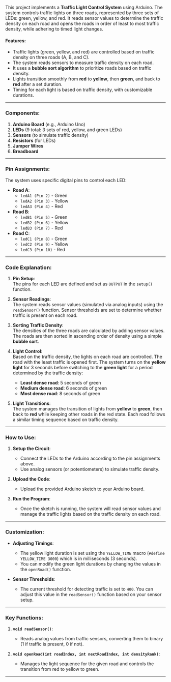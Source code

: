  

This project implements a **Traffic Light Control System** using Arduino. The system controls traffic lights on three roads, represented by three sets of LEDs: green, yellow, and red. It reads sensor values to determine the traffic density on each road and opens the roads in order of least to most traffic density, while adhering to timed light changes.

#### **Features:**
- Traffic lights (green, yellow, and red) are controlled based on traffic density on three roads (A, B, and C).
- The system reads sensors to measure traffic density on each road.
- It uses a **bubble sort algorithm** to prioritize roads based on traffic density.
- Lights transition smoothly from **red** to **yellow**, then **green**, and back to **red** after a set duration.
- Timing for each light is based on traffic density, with customizable durations.

---

### **Components:**
1. **Arduino Board** (e.g., Arduino Uno)
2. **LEDs** (9 total: 3 sets of red, yellow, and green LEDs)
3. **Sensors** (to simulate traffic density)
4. **Resistors** (for LEDs)
5. **Jumper Wires**
6. **Breadboard**

---

### **Pin Assignments:**
The system uses specific digital pins to control each LED:
- **Road A**:
  - `ledA1 (Pin 2)` - Green
  - `ledA2 (Pin 3)` - Yellow
  - `ledA3 (Pin 4)` - Red
- **Road B**:
  - `ledB1 (Pin 5)` - Green
  - `ledB2 (Pin 6)` - Yellow
  - `ledB3 (Pin 7)` - Red
- **Road C**:
  - `ledC1 (Pin 8)` - Green
  - `ledC2 (Pin 9)` - Yellow
  - `ledC3 (Pin 10)` - Red

---

### **Code Explanation:**

1. **Pin Setup**:  
   The pins for each LED are defined and set as `OUTPUT` in the `setup()` function.
   
2. **Sensor Readings**:  
   The system reads sensor values (simulated via analog inputs) using the `readSensor()` function. Sensor thresholds are set to determine whether traffic is present on each road.

3. **Sorting Traffic Density**:  
   The densities of the three roads are calculated by adding sensor values. The roads are then sorted in ascending order of density using a simple **bubble sort**.

4. **Light Control**:  
   Based on the traffic density, the lights on each road are controlled. The road with the least traffic is opened first. The system turns on the **yellow light** for 3 seconds before switching to the **green light** for a period determined by the traffic density:
   - **Least dense road**: 5 seconds of green
   - **Medium dense road**: 6 seconds of green
   - **Most dense road**: 8 seconds of green

5. **Light Transitions**:  
   The system manages the transition of lights from **yellow** to **green**, then back to **red** while keeping other roads in the red state. Each road follows a similar timing sequence based on traffic density.

---

### **How to Use:**

1. **Setup the Circuit**:
   - Connect the LEDs to the Arduino according to the pin assignments above.
   - Use analog sensors (or potentiometers) to simulate traffic density.

2. **Upload the Code**:
   - Upload the provided Arduino sketch to your Arduino board.

3. **Run the Program**:
   - Once the sketch is running, the system will read sensor values and manage the traffic lights based on the traffic density on each road.

---

### **Customization:**
- **Adjusting Timings**:
  - The yellow light duration is set using the `YELLOW_TIME` macro (`#define YELLOW_TIME 3000`) which is in milliseconds (3 seconds).
  - You can modify the green light durations by changing the values in the `openRoad()` function.

- **Sensor Thresholds**:
  - The current threshold for detecting traffic is set to `400`. You can adjust this value in the `readSensor()` function based on your sensor setup.

---

### **Key Functions:**

1. **`void readSensor()`**:
   - Reads analog values from traffic sensors, converting them to binary (1 if traffic is present, 0 if not).

2. **`void openRoad(int roadIndex, int nextRoadIndex, int densityRank)`**:
   - Manages the light sequence for the given road and controls the transition from red to yellow to green.

---

